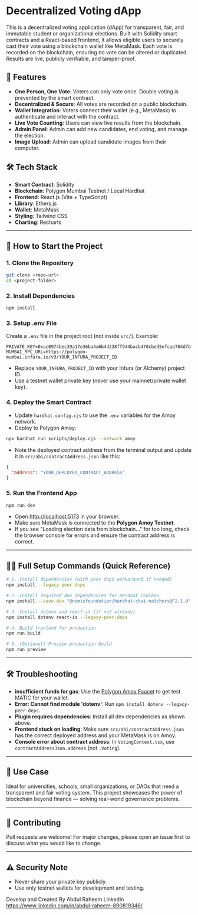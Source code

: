 # Decentralized Voting dApp

This is a decentralized voting application (dApp) for transparent, fair, and immutable student or organizational elections. Built with Solidity smart contracts and a React-based frontend, it allows eligible users to securely cast their vote using a blockchain wallet like MetaMask. Each vote is recorded on the blockchain, ensuring no vote can be altered or duplicated. Results are live, publicly verifiable, and tamper-proof.

## 🚀 Features
- **One Person, One Vote**: Voters can only vote once. Double voting is prevented by the smart contract.
- **Decentralized & Secure**: All votes are recorded on a public blockchain.
- **Wallet Integration**: Voters connect their wallet (e.g., MetaMask) to authenticate and interact with the contract.
- **Live Vote Counting**: Users can view live results from the blockchain.
- **Admin Panel**: Admin can add new candidates, end voting, and manage the election.
- **Image Upload**: Admin can upload candidate images from their computer.

## 🛠️ Tech Stack
- **Smart Contract**: Solidity
- **Blockchain**: Polygon Mumbai Testnet / Local Hardhat
- **Frontend**: React.js (Vite + TypeScript)
- **Library**: Ethers.js
- **Wallet**: MetaMask
- **Styling**: Tailwind CSS
- **Charting**: Recharts

---

## 📝 How to Start the Project

### 1. **Clone the Repository**
```sh
git clone <repo-url>
cd <project-folder>
```

### 2. **Install Dependencies**
```sh
npm install
```

### 3. **Setup .env File**
Create a `.env` file in the project root (not inside `src/`). Example:
```
PRIVATE_KEY=0xac0974bec39a17e36ba4a6b4d238ff944bacb478cbed5efcae784d7bf4f2ff80
MUMBAI_RPC_URL=https://polygon-mumbai.infura.io/v3/YOUR_INFURA_PROJECT_ID
```
- Replace `YOUR_INFURA_PROJECT_ID` with your Infura (or Alchemy) project ID.
- Use a testnet wallet private key (never use your mainnet/private wallet key).

### 4. **Deploy the Smart Contract**
- Update `hardhat.config.cjs` to use the `.env` variables for the Amoy network.
- Deploy to Polygon Amoy:
```sh
npx hardhat run scripts/deploy.cjs --network amoy
```
- Note the deployed contract address from the terminal output and update it in `src/abi/contractAddress.json` like this:
```json
{
  "address": "YOUR_DEPLOYED_CONTRACT_ADDRESS"
}
```

### 5. **Run the Frontend App**
```sh
npm run dev
```
- Open [http://localhost:5173](http://localhost:5173) in your browser.
- Make sure MetaMask is connected to the **Polygon Amoy Testnet**.
- If you see "Loading election data from blockchain..." for too long, check the browser console for errors and ensure the contract address is correct.

---

## 🧑‍💻 Full Setup Commands (Quick Reference)

```sh
# 1. Install dependencies (with peer deps workaround if needed)
npm install --legacy-peer-deps

# 2. Install required dev dependencies for Hardhat Toolbox
npm install --save-dev "@nomicfoundation/hardhat-chai-matchers@^2.1.0" "@nomicfoundation/hardhat-ethers@^3.1.0" "@nomicfoundation/hardhat-ignition-ethers@^0.15.14" "@nomicfoundation/hardhat-network-helpers@^1.1.0" "@nomicfoundation/hardhat-verify@^2.1.0" "@typechain/ethers-v6@^0.5.0" "@typechain/hardhat@^9.0.0" "@types/chai@^4.2.0" "@types/mocha@>=9.1.0" "chai@^4.2.0" "hardhat-gas-reporter@^2.3.0" "solidity-coverage@^0.8.1" "ts-node@>=8.0.0" "typechain@^8.3.0" --legacy-peer-deps

# 3. Install dotenv and react-is (if not already)
npm install dotenv react-is --legacy-peer-deps

# 4. Build frontend for production
npm run build

# 5. (Optional) Preview production build
npm run preview
```

---

## 🛠️ Troubleshooting
- **insufficient funds for gas**: Use the [Polygon Amoy Faucet](https://faucet.polygon.technology/) to get test MATIC for your wallet.
- **Error: Cannot find module 'dotenv'**: Run `npm install dotenv --legacy-peer-deps`.
- **Plugin requires dependencies**: Install all dev dependencies as shown above.
- **Frontend stuck on loading**: Make sure `src/abi/contractAddress.json` has the correct deployed address and your MetaMask is on Amoy.
- **Console error about contract address**: In `VotingContext.tsx`, use `contractAddressJson.address` (not `.Voting`).

---

## 🎯 Use Case
Ideal for universities, schools, small organizations, or DAOs that need a transparent and fair voting system. This project showcases the power of blockchain beyond finance — solving real-world governance problems.

---

## 🤝 Contributing
Pull requests are welcome! For major changes, please open an issue first to discuss what you would like to change.

---

## ⚠️ Security Note
- Never share your private key publicly.
- Use only testnet wallets for development and testing.

Develop and Created By Abdul Raheem
Linkedin https://www.linkedin.com/in/abdul-raheem-890819346/
